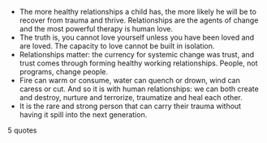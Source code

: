  - The more healthy relationships a child has, the more likely he will be to recover from trauma and thrive. Relationships are the agents of change and the most powerful therapy is human love.
 - The truth is, you cannot love yourself unless you have been loved and are loved. The capacity to love cannot be built in isolation.
 - Relationships matter: the currency for systemic change was trust, and trust comes through forming healthy working relationships. People, not programs, change people.
 - Fire can warm or consume, water can quench or drown, wind can caress or cut. And so it is with human relationships: we can both create and destroy, nurture and terrorize, traumatize and heal each other.
 - It is the rare and strong person that can carry their trauma without having it spill into the next generation.

5 quotes
